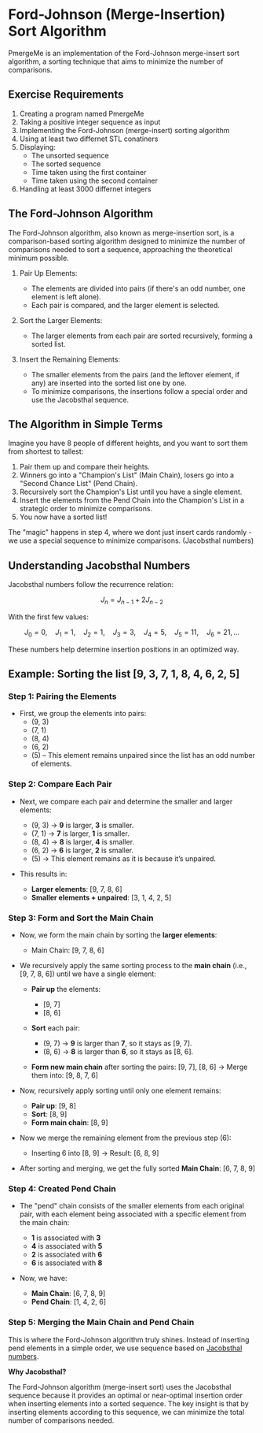 # Ford-Johnson (Merge-Insertion) Sort Algorithm

PmergeMe is an implementation of the Ford-Johnson merge-insert sort algorithm, a sorting technique that aims to minimize the number of comparisons.


## **Exercise Requirements**

1. Creating a program named PmergeMe
2. Taking a positive integer sequence as input
3. Implementing the Ford-Johnson (merge-insert) sorting algorithm
4. Using at least two differnet STL conatiners
5. Displaying:
    - The unsorted sequence
    - The sorted sequence
    - Time taken using the first container
    - Time taken using the second container
6. Handling at least 3000 differnet integers

## **The Ford-Johnson Algorithm**

The Ford-Johnson algorithm, also known as merge-insertion sort, is a comparison-based sorting algorithm designed to minimize the number of comparisons needed to sort a sequence, approaching the theoretical minimum possible.

1. Pair Up Elements:
    - The elements are divided into pairs (if there's an odd number, one element is left alone).
    - Each pair is compared, and the larger element is selected.
2. Sort the Larger Elements:
    - The larger elements from each pair are sorted recursively, forming a sorted list.

3. Insert the Remaining Elements:
    - The smaller elements from the pairs (and the leftover element, if any) are inserted into the sorted list one by one.
    - To minimize comparisons, the insertions follow a special order and use the Jacobsthal sequence.

## **The Algorithm in Simple Terms**

Imagine you have 8 people of different heights, and you want to sort them from shortest to tallest:

1. Pair them up and compare their heights.
2. Winners go into a "Champion's List" (Main Chain), losers go into a "Second Chance List" (Pend Chain).
3. Recursively sort the Champion's List until you have a single element.
4. Insert the elements from the Pend Chain into the Champion's List in a strategic order to minimize comparisons.
5. You now have a sorted list!

The "magic" happens in step 4, where we dont just insert cards randomly - we use a special sequence to minimize comparisons. (Jacobsthal numbers)


## **Understanding Jacobsthal Numbers**

Jacobsthal numbers follow the recurrence relation:

$$
J_n = J_{n-1} + 2J_{n-2}
$$

With the first few values:

$$
J_0 = 0, \quad J_1 = 1, \quad J_2 = 1, \quad J_3 = 3, \quad J_4 = 5, \quad J_5 = 11, \quad J_6 = 21, \dots
$$

These numbers help determine insertion positions in an optimized way.


##  **Example: Sorting the list [9, 3, 7, 1, 8, 4, 6, 2, 5]**

### **Step 1: Pairing the Elements**

- First, we group the elements into pairs:
  - (9, 3)
  - (7, 1)
  - (8, 4)
  - (6, 2)
  - (5) – This element remains unpaired since the list has an odd number of elements.

### **Step 2: Compare Each Pair**

- Next, we compare each pair and determine the smaller and larger elements:
  - (9, 3) → **9** is larger, **3** is smaller.
  - (7, 1) → **7** is larger, **1** is smaller.
  - (8, 4) → **8** is larger, **4** is smaller.
  - (6, 2) → **6** is larger, **2** is smaller.
  - (5) → This element remains as it is because it’s unpaired.

- This results in:
  - **Larger elements**: [9, 7, 8, 6]
  - **Smaller elements + unpaired**: [3, 1, 4, 2, 5]

### **Step 3: Form and Sort the Main Chain**

- Now, we form the main chain by sorting the **larger elements**:
  - Main Chain: [9, 7, 8, 6]
  
- We recursively apply the same sorting process to the **main chain** (i.e., [9, 7, 8, 6]) until we have a single element:
  - **Pair up** the elements:
    - [9, 7]
    - [8, 6]
  
  - **Sort** each pair:
    - (9, 7) → **9** is larger than **7**, so it stays as [9, 7].
    - (8, 6) → **8** is larger than **6**, so it stays as [8, 6].

  - **Form new main chain** after sorting the pairs: [9, 7], [8, 6] → Merge them into: [9, 8, 7, 6]
  
- Now, recursively apply sorting until only one element remains:
  - **Pair up**: [9, 8]
  - **Sort**: [8, 9]
  - **Form main chain**: [8, 9]
  
- Now we merge the remaining element from the previous step (6):
  - Inserting 6 into [8, 9] → Result: [6, 8, 9]

- After sorting and merging, we get the fully sorted **Main Chain**: [6, 7, 8, 9]

### **Step 4: Created Pend Chain**

- The "pend" chain consists of the smaller elements from each original pair, with each element being associated with a specific element from the main chain:
  - **1** is associated with **3**
  - **4** is associated with **5**
  - **2** is associated with **6**
  - **6** is associated with **8**

- Now, we have:
  - **Main Chain**: [6, 7, 8, 9]
  - **Pend Chain**: [1, 4, 2, 6]

### **Step 5: Merging the Main Chain and Pend Chain**

This is where the Ford-Johnson algorithm truly shines. Instead of inserting pend elements in a simple order, we use sequence based on [Jacobsthal numbers](https://en.wikipedia.org/wiki/Jacobsthal_number).

**Why Jacobsthal?**

The Ford-Johnson algorithm (merge-insert sort) uses the Jacobsthal sequence because it provides an optimal or near-optimal insertion order when inserting elements into a sorted sequence. The key insight is that by inserting elements according to this sequence, we can minimize the total number of comparisons needed.

